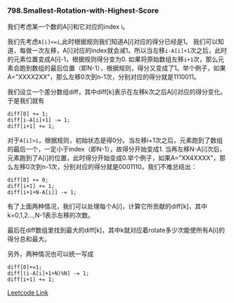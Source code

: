 ### 798.Smallest-Rotation-with-Highest-Score

我们考虑某一个数的A[i]和它对应的index i。

我们先考虑```A[i]<=i```,此时根据规则我们知道A[i]对应的得分已经是1。 我们可以知道，每做一次左移，A[i]对应的index就会减1。所以当左移```i-A[i]+1```次之后，此时的元素位置变成A[i]-1，根据规则得分变为0. 如果将原始数组左移```i+1```次，那么元素会跑到数组的最后位置（即N-1），根据规则，得分又变成了1。举个例子，如果A="XXXX2XX"，那么左移0次到n-1次，分别对应的得分就是1110011。

我们设立一个差分数组diff，其中diff[k]表示在左移k次之后A[i]对应的得分变化。于是我们就有
```
diff[0] += 1;
diff[i-A[i]+1] -= 1;
diff[i+1] += 1;
```

对于```A[i]>i```，根据规则，初始状态是得0分。当左移i+1次之后，元素跑到了数组的最后一个，一定小于index（即N-1），故得分开始变成1. 当再左移N-A[i]次后，元素跑到了A[i]的位置，此时得分开始变成0.举个例子，如果A="XX4XXXX"，那么左移0次到n-1次，分别对应的得分就是0001110。我们不难总结出：
```
diff[0] += 0;
diff[i+1] += 1;
diff[i+1+N-A[i]] -= 1;
```

有了上面两种情况，我们可以处理每个A[i]，计算它所贡献的diff[k]，其中k=0,1,2...,N-1表示左移的次数。

最后在diff数组里找到最大的diff[k]，其中k就对应着rotate多少次能使所有A[i]的得分总和最大。

另外，两种情况也可以统一写成
```
diff[0]+=1;
diff[(i-A[i]+1+N)%N] -= 1;
diff[i+1] += 1;
```


[Leetcode Link](https://leetcode.com/problems/smallest-rotation-with-highest-score)
